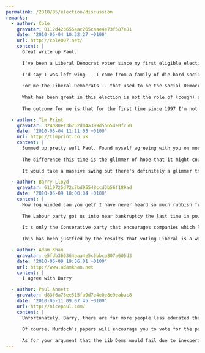 ```yaml
---
permalink: /2010/05/election/discussion
remarks:
  - author: Cole
    gravatar: 0112d423655aac265caae4e73f587e81
    date: '2010-05-04 10:32:27 +0100'
    url: http://cole007.net/
    content: |
      Great write up Paul.
      
      I've been a Liberal Democrat voter since my first eligible election in 1997.
      
      I'd say I was left wing -- I come from a family of die-hard socialists and communists -- and I'm old enough to remember the systematic dismantling of the working classes under Thatcher in the name of free markets. But Labour abandoned their working class roots after the resignation of Neil Kinnock -- the greatest Prime Minister Britain never had (thanks to the media cabal) -- and then the sudden death of John Smith.
      
      For me the Liberal Democrats -- that used to be the Social Democrat party and the Liberals (Whigs) -- have since 1994 been the closest thing we can expect to an honest party that will fairly represent the needs of the British people rather than the pockets of those who are already in positions of power and privilege.
      
      What has been great in this election is not the role of (cough) social media -- I think it's still too immature to have had a significant impact on the electorate in this election -- but placing the leaders of the three political parties on a level platform when the media have hitherto been so obsessed with affiliating to either side of a two-party race.
      
      The outcome for me is that for the first time since 1997 I'm not being told that voting Liberal Democrat is a wasted vote. Now that's a refreshing change!

  - author: Tim Print
    gravatar: 324d80e13b752d04a399d5b65de0fc50
    date: '2010-05-04 11:11:05 +0100'
    url: http://timprint.co.uk
    content: |
      Summed up pretty well Paul. Found myself agreeing with you on most of this. I'll be voting LibDem this Thursday like I usually do.
      
      The difference this time is the glimmer of hope that it might count for something. I'm in one of the safest Tory seats in the country, Stratford-on-Avon (last election, Con 51%,  LibDem 27%, Labour 15% ). With a new, non-local, candidate for the Tories who has been sent by the party because they assume it's a safe seat, I think this is the best chance in years for a change.
      
      It would take a massive swing but there's definitely a glimmer there.

  - author: Barry Lloyd
    gravatar: 6119725d72c7bd95548ccd3b56f189ad
    date: '2010-05-09 10:00:04 +0100'
    content: |
      How log winded can you get? I have never heard so much rubbish from someone who hasn't studed the political history of the United Kingdom and is barely out of short pants.
      
      The Labour party got us into near bankruptcy the last time in power by borrowing up to the hilt from the International Monetary Fund, same as this time. The Liberals have no idea how to govern as they have never been in power in recent times so can blow off loads of nonsense knowing full well any intelligent person would see right through them.
      
      It's only the Conserative party that encourages companies which leads to more jobs and eventually the wealth of the UK. It took them 15 years or so to get the country out of the last mess and built up a national financial reserve for any bad time to come, which Labour spent as if there is no tomorrow.
      
      This has been justfied by the results that voting Liberal is a wasted vote and their policies have been rejected by the electorate.

  - author: Adam Khan
    gravatar: e5fdb366364aaa4e5c5bbca807a605d3
    date: '2010-05-09 19:36:01 +0100'
    url: http://www.adamkhan.net
    content: |
      I agree with Barry

  - author: Paul Annett
    gravatar: d83f6a73ee515fa9d7e4e0e8e9eabac8
    date: '2010-05-11 09:07:45 +0100'
    url: http://nicepaul.com/
    content: |
      Unfortunately, Barry, there are far more people less educated than Paul who're voting purely based on what's on the front of The Sun. You should be delighted he takes an active interest and has the wherewithall to make up his own mind rather than following the Murdoch herd.
      
      Of course, Murdoch's papers will encourage you to vote for the party which lines his wallet with rich-get-richer tax breaks and allowing political lobbying so he can effectively pass laws in his favour. Don't believe what you read in the press!
      
      As for your argument that the Lib Dems would fail due to inexperience: even with experience Labour and Tory governments have managed to make a pigs ear of things. Maybe a lack of experience and a fresh pair of eyes is exactly what this country needs.
---
```

